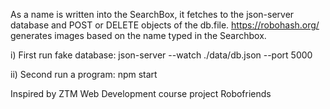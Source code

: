 As a name is written into the SearchBox, it fetches to the json-server  database and POST or DELETE objects of the db.file.
https://robohash.org/ generates images based on the name typed in the Searchbox.


i) First run fake database: json-server --watch ./data/db.json --port 5000

ii) Second run a program: npm start

Inspired by ZTM Web Development course project Robofriends

